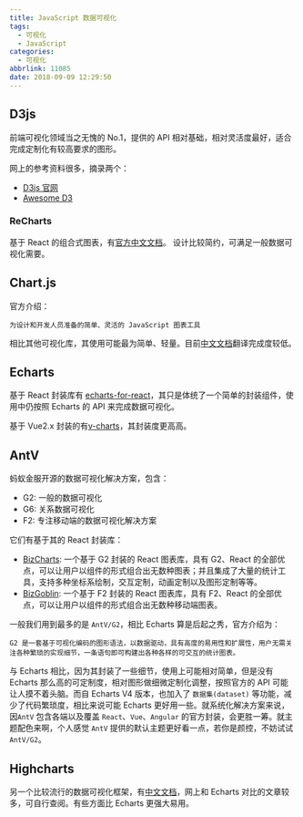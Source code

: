 ```yaml
---
title: JavaScript 数据可视化
tags:
  - 可视化
  - JavaScript
categories:
  - 可视化
abbrlink: 11085
date: 2018-09-09 12:29:50
---
```


## D3js

前端可视化领域当之无愧的 No.1，提供的 API 相对基础，相对灵活度最好，适合完成定制化有较高要求的图形。

网上的参考资料很多，摘录两个：

- [D3js 官网](https://d3js.org/)
- [Awesome D3](https://github.com/wbkd/awesome-d3)

### ReCharts

基于 React 的组合式图表，有[官方中文文档](http://recharts.org/zh-CN)。
设计比较简约，可满足一般数据可视化需要。

## Chart.js

官方介绍：

    为设计和开发人员准备的简单、灵活的 JavaScript 图表工具

相比其他可视化库，其使用可能最为简单、轻量。目前[中文文档](http://chartjs.cn/)翻译完成度较低。

## Echarts

基于 React 封装库有 [echarts-for-react](https://github.com/hustcc/echarts-for-react)，其只是体统了一个简单的封装组件，使用中仍按照 Echarts 的 API 来完成数据可视化。

基于 Vue2.x 封装的有[v-charts](https://v-charts.js.org)，其封装度更高高。

## AntV

蚂蚁金服开源的数据可视化解决方案，包含：

- G2: 一般的数据可视化
- G6: 关系数据可视化
- F2: 专注移动端的数据可视化解决方案

它们有基于其的 React 封装库：

- [BizCharts](http://bizcharts.net): 一个基于 G2 封装的 React 图表库，具有 G2、React 的全部优点，可以让用户以组件的形式组合出无数种图表；并且集成了大量的统计工具，支持多种坐标系绘制，交互定制，动画定制以及图形定制等等。
- [BizGoblin](http://bizcharts.net/products/bizGoblin): 一个基于 F2 封装的 React 图表库，具有 F2、React 的全部优点，可以让用户以组件的形式组合出无数种移动端图表。

一般我们用到最多的是 `AntV/G2`，相比 Echarts 算是后起之秀，官方介绍为：

    G2 是一套基于可视化编码的图形语法，以数据驱动，具有高度的易用性和扩展性，用户无需关注各种繁琐的实现细节，一条语句即可构建出各种各样的可交互的统计图表。

与 Echarts 相比，因为其封装了一些细节，使用上可能相对简单，但是没有 Echarts 那么高的可定制度，相对图形做细微定制化调整，按照官方的 API 可能让人摸不着头脑。而自 Echarts V4 版本，也加入了 `数据集(dataset)` 等功能，减少了代码繁琐度，相比来说可能 Echarts 更好用一些。就系统化解决方案来说，因`AntV` 包含各端以及覆盖 `React`、`Vue`、`Angular` 的官方封装，会更胜一筹。就主题配色来啊，个人感觉 `AntV` 提供的默认主题更好看一点，若你是颜控，不妨试试 `AntV/G2`。

## Highcharts

另一个比较流行的数据可视化框架，有[中文文档](https://www.hcharts.cn/)，网上和 Echarts 对比的文章较多，可自行查阅。有些方面比 Echarts 更强大易用。
